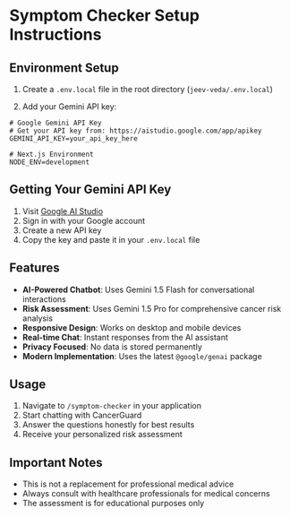 # Symptom Checker Setup Instructions

## Environment Setup

1. Create a `.env.local` file in the root directory (`jeev-veda/.env.local`)

2. Add your Gemini API key:
```env
# Google Gemini API Key
# Get your API key from: https://aistudio.google.com/app/apikey
GEMINI_API_KEY=your_api_key_here

# Next.js Environment
NODE_ENV=development
```

## Getting Your Gemini API Key

1. Visit [Google AI Studio](https://aistudio.google.com/app/apikey)
2. Sign in with your Google account
3. Create a new API key
4. Copy the key and paste it in your `.env.local` file

## Features

- **AI-Powered Chatbot**: Uses Gemini 1.5 Flash for conversational interactions
- **Risk Assessment**: Uses Gemini 1.5 Pro for comprehensive cancer risk analysis
- **Responsive Design**: Works on desktop and mobile devices
- **Real-time Chat**: Instant responses from the AI assistant
- **Privacy Focused**: No data is stored permanently
- **Modern Implementation**: Uses the latest `@google/genai` package

## Usage

1. Navigate to `/symptom-checker` in your application
2. Start chatting with CancerGuard
3. Answer the questions honestly for best results
4. Receive your personalized risk assessment

## Important Notes

- This is not a replacement for professional medical advice
- Always consult with healthcare professionals for medical concerns
- The assessment is for educational purposes only